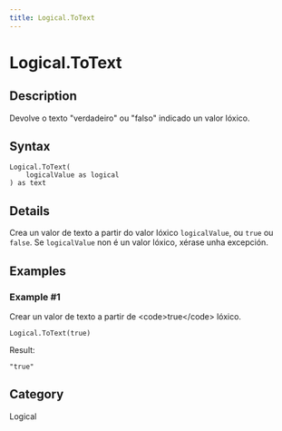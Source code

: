 ```yaml
---
title: Logical.ToText
---
```


# Logical.ToText


## Description

Devolve o texto &#34;verdadeiro&#34; ou &#34;falso&#34; indicado un valor lóxico.


## Syntax

```powerquery
Logical.ToText(
    logicalValue as logical
) as text
```


## Details

Crea un valor de texto a partir do valor lóxico <code>logicalValue</code>, ou <code>true</code> ou <code>false</code>. Se <code>logicalValue</code> non é un valor lóxico, xérase unha excepción.


## Examples

### Example #1 
Crear un valor de texto a partir de &lt;code&gt;true&lt;/code&gt; lóxico.
```powerquery
Logical.ToText(true)
```

Result: 
```powerquery
"true"
```




## Category
Logical
